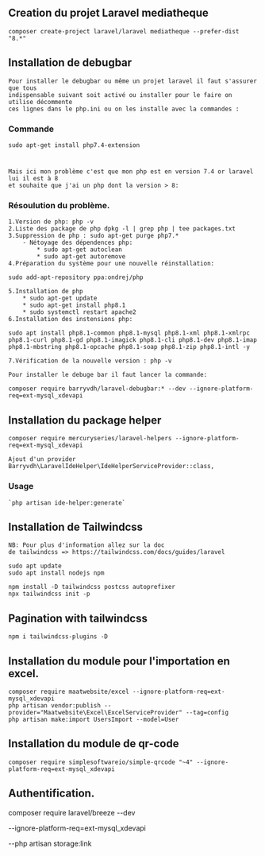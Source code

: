 ## Creation du projet Laravel mediatheque
`composer create-project laravel/laravel mediatheque --prefer-dist "8.*" `

## Installation de debugbar
    Pour installer le debugbar ou même un projet laravel il faut s'assurer que tous 
    indispensable suivant soit activé ou installer pour le faire on utilise décommente
    ces lignes dans le php.ini ou on les installe avec la commandes :

### Commande
    sudo apt-get install php7.4-extension   

#
    Mais ici mon problème c'est que mon php est en version 7.4 or laravel lui il est à 8
    et souhaite que j'ai un php dont la version > 8:
### Résoulution du problème.
    1.Version de php: php -v
    2.Liste des package de php dpkg -l | grep php | tee packages.txt
    3.Suppression de php : sudo apt-get purge php7.*
        - Nétoyage des dépendences php:
            * sudo apt-get autoclean
            * sudo apt-get autoremove
    4.Préparation du système pour une nouvelle réinstallation:

`sudo add-apt-repository ppa:ondrej/php`
    
    5.Installation de php 
        * sudo apt-get update
        * sudo apt-get install php8.1
        * sudo systemctl restart apache2
    6.Installation des instensions php:

`sudo apt install php8.1-common php8.1-mysql php8.1-xml php8.1-xmlrpc php8.1-curl php8.1-gd php8.1-imagick php8.1-cli php8.1-dev php8.1-imap php8.1-mbstring php8.1-opcache php8.1-soap php8.1-zip php8.1-intl -y`

    7.Vérification de la nouvelle version : php -v

    Pour installer le debuge bar il faut lancer la commande:

`composer require barryvdh/laravel-debugbar:* --dev --ignore-platform-req=ext-mysql_xdevapi`


## Installation du package helper

`composer require mercuryseries/laravel-helpers --ignore-platform-req=ext-mysql_xdevapi`

    Ajout d'un provider
    Barryvdh\LaravelIdeHelper\IdeHelperServiceProvider::class,
    
### Usage
    `php artisan ide-helper:generate`    

## Installation de Tailwindcss
    NB: Pour plus d'information allez sur la doc
    de tailwindcss => https://tailwindcss.com/docs/guides/laravel
   
    sudo apt update
    sudo apt install nodejs npm

    npm install -D tailwindcss postcss autoprefixer
    npx tailwindcss init -p

## Pagination with tailwindcss
    npm i tailwindcss-plugins -D

## Installation du module pour l'importation en excel.

    composer require maatwebsite/excel --ignore-platform-req=ext-mysql_xdevapi
    php artisan vendor:publish --provider="Maatwebsite\Excel\ExcelServiceProvider" --tag=config
    php artisan make:import UsersImport --model=User

## Installation du module de qr-code

    composer require simplesoftwareio/simple-qrcode "~4" --ignore-platform-req=ext-mysql_xdevapi
    
## Authentification.
composer require laravel/breeze --dev

--ignore-platform-req=ext-mysql_xdevapi

--php artisan storage:link
